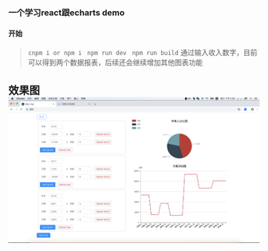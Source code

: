 ### 一个学习react跟echarts demo

#### 开始
> `cnpm i or npm i `
> `npm run dev `
>  `npm run build`
> 通过输入收入数字，目前可以得到两个数据报表，后续还会继续增加其他图表功能
## 效果图![展示效果](./imgs/demo.png)
